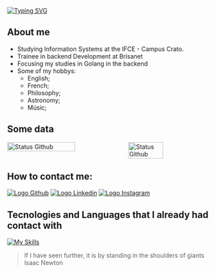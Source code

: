 [![Typing SVG](https://readme-typing-svg.demolab.com?font=Source+Code+Pro&weight=450&size=30&pause=1000&color=FFFFFF&vCenter=true&width=800&lines=My+name+is+Samuel+;Welcome+to+my+profile)](https://git.io/typing-svg)

## About me

- Studying Information Systems at the IFCE - Campus Crato.
- Trainee in backend Development at Brisanet
- Focusing my studies in Golang in the backend
- Some of my hobbys:
  - English;
  - French;
  - Philosophy;
  - Astronomy;
  - Músic;

## Some data
<div style="display:flex;"> 
<img src="https://github-readme-streak-stats.herokuapp.com/?user=thesamuelvitor&theme=dark&hide_border=true" alt="Status Github" width="56%">
<img src="https://github-readme-stats.vercel.app/api/top-langs/?username=thesamuelvitor&layout=compact&theme=dark&hide_border=true" alt="Status Github" width="40%">
</div>

## How to contact me:

[![Logo Github](https://skillicons.dev/icons?i=github)](https://github.com/TheSamuelVitor)
[![Logo Linkedin](https://skillicons.dev/icons?i=linkedin)](https://www.linkedin.com/in/samuel-vitor-b07566202/)
[![Logo Instagram](https://skillicons.dev/icons?i=instagram)](https://www.linkedin.com/in/samuel-vitor-b07566202/)

## Tecnologies and Languages that I already had contact with

[![My Skills](https://skillicons.dev/icons?i=go,react,angular,c,cpp,js,html,css,git,postgres,python,vscode,linux,nodejs)](https://skillicons.dev)

> If I have seen further, it is by standing in the shoulders of giants  
> Isaac Newton
